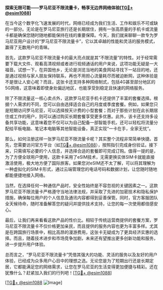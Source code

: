 **探索无限可能——罗马尼亚不限流量卡，畅享无边界网络体验[[TG💪+ @esim1088](https://t.me/s/esim1088)]**

在当今这个数字化飞速发展的时代，网络已经成为我们生活、工作和娱乐不可或缺的一部分。无论是在罗马尼亚旅行还是长期居住，拥有一张高质量的手机卡或流量卡都是确保您随时随地都能保持在线的重要保障。今天，我们就来聊聊一款专为罗马尼亚用户设计的“罗马尼亚不限流量卡”，它以其卓越的性能和灵活的服务模式，赢得了无数用户的青睐。

首先，这款罗马尼亚不限流量卡的最大亮点就是其“不限流量”的特性。对于经常需要下载大文件、观看高清视频或者进行视频通话的用户来说，这项功能无疑是一大福音。试想一下，在异国他乡，无论是浏览当地的美食网站寻找下一站目的地，还是通过视频与家人朋友保持联系，再也不用担心流量耗尽而被迫断网，这种体验是不是很让人安心呢？而且，这张卡还支持多种网络制式，包括4G甚至部分地区的5G网络，这意味着即使身处偏远地区，也能享受到稳定且快速的网络服务。

除了不限流量这一核心卖点外，这款罗马尼亚手机卡还提供了丰富的套餐选择。根据个人需求的不同，您可以自由选择适合自己的月度或季度套餐。例如，如果您只是短期访问罗马尼亚，可以选择按天计费的小型套餐；而对于那些计划在此长期居住或工作的用户，则可以通过购买长期套餐享受更多优惠。此外，该卡还支持多设备共享功能，这意味着您不仅可以为自己配备一部智能手机，还可以轻松将流量分配给平板电脑、笔记本电脑等其他智能设备，真正实现“一卡在手，全家无忧”。

那么，如何注册这样一张罗马尼亚不限流量卡呢？其实整个流程非常简单快捷。首先，您需要访问官方平台（如[TG💪+ @esim1088](https://t.me/s/esim1088)），按照指引完成身份验证。接下来，只需填写必要的个人信息，并选择合适的套餐即可完成订购。值得一提的是，为了方便全球用户使用，这款卡采用了eSIM技术，无需更换实体SIM卡就能直接激活使用，极大地方便了国际旅客。如果您对eSIM还不太了解，可以将其理解为一种虚拟化的SIM卡形式，通过云端管理您的电话号码和数据计划，让您随时随地都能便捷地接入网络。

当然，在选择任何一种通信产品时，安全性始终是不容忽视的关键因素之一。这款罗马尼亚不限流量卡严格遵守当地法律法规，并采取了先进的加密技术和隐私保护措施，确保每位用户的个人信息及通讯内容都得到妥善保管。同时，官方客服团队全天候待命，随时准备解答您的疑问并提供技术支持，让您的每一次使用都倍感安心。

最后，让我们再来看看这款产品的性价比。相较于传统运营商提供的套餐方案，罗马尼亚不限流量卡不仅价格更加亲民，而且提供的服务内容也更为丰富多样。尤其是在跨国旅行场景中，相比高昂的漫游费用，这张卡无疑成为了更具经济实惠的选择。而且，随着技术进步和市场竞争加剧，未来还有望推出更多创新功能和服务，进一步提升用户体验。

总而言之，“罗马尼亚不限流量卡”凭借其强大的功能、灵活的服务以及友好的用户体验，已经成为众多用户心目中的理想之选。无论您是为了短期出行还是长期定居，它都能满足您的网络需求，让您在罗马尼亚的生活变得更加便捷与精彩。还在犹豫什么？赶紧加入我们的行列吧！[[TG💪+ @esim1088](https://t.me/s/esim1088)]

[[TG💪+ @esim1088](https://t.me/s/esim1088) ![Image](https://i.postimg.cc/4NQfJmqS/Snipaste-2025-05-13-00-14-12.png)]